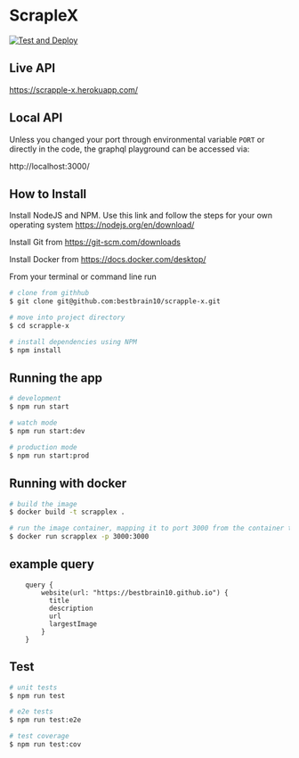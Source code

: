 # ScrapleX

[![Test and Deploy](https://github.com/bestbrain10/scrapple-x/actions/workflows/pipelines.yml/badge.svg)](https://github.com/bestbrain10/scrapple-x/actions/workflows/pipelines.yml)

## Live API

https://scrapple-x.herokuapp.com/

## Local API

Unless you changed your port through environmental variable `PORT` or directly in the code, the graphql playground can be accessed via:

http://localhost:3000/



## How to Install

Install NodeJS and NPM. Use this link and follow the steps for your own operating system https://nodejs.org/en/download/

Install Git from https://git-scm.com/downloads

Install Docker from https://docs.docker.com/desktop/

From your terminal or command line run

```bash
# clone from githhub
$ git clone git@github.com:bestbrain10/scrapple-x.git

# move into project directory
$ cd scrapple-x

# install dependencies using NPM
$ npm install
```

## Running the app

```bash
# development
$ npm run start

# watch mode
$ npm run start:dev

# production mode
$ npm run start:prod
```

## Running with docker

```bash
# build the image
$ docker build -t scrapplex .

# run the image container, mapping it to port 3000 from the container to you computer port 3000
$ docker run scrapplex -p 3000:3000

```

## example query

```gql
    query {
        website(url: "https://bestbrain10.github.io") {
          title
          description
          url
          largestImage
        }
    }
```

## Test

```bash
# unit tests
$ npm run test

# e2e tests
$ npm run test:e2e

# test coverage
$ npm run test:cov
```